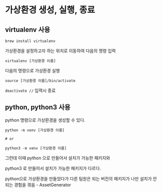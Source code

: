 # 가상환경 생성, 실행, 종료

## virtualenv 사용

```shell
brew install virtualenv
```

가상환경을 설정하고자 하는 위치로 이동하여 다음의 명령 입력

```shell
virtualenv [가상환경 이름]
```

다음의 명령으로 가상환경 실행

```shell
source [가상환경 이름]/bin/activate
```

`deactivate //` 입력시 종료

## python, python3 사용

python 명령으로 가상환경을 생성할 수 있다.

```
python -m venv [가상환경 이름]

# or

python3 -m venv [가상환경 이름]
```

그런데 이때 python 으로 만들어서 설치가 가능한 패키지와

python3 로 만들어서 설치가 가능한 패키지가 다르다.

python으로 가상환경을 만들었다가 다른 팀원은 되는 버전의 패키지가 나만 설치가 안되는 경험을 겪음 - AssetGenerator
